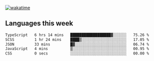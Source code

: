 [![wakatime](https://wakatime.com/badge/user/2d08dcba-b829-42d8-897d-6a005f58591f.svg)](https://wakatime.com/@2d08dcba-b829-42d8-897d-6a005f58591f)

## Languages this week

<!--START_SECTION:waka-->

```txt
TypeScript   6 hrs 14 mins   ██████████████████▓░░░░░░   75.26 %
SCSS         1 hr 24 mins    ████▒░░░░░░░░░░░░░░░░░░░░   17.05 %
JSON         33 mins         █▓░░░░░░░░░░░░░░░░░░░░░░░   06.74 %
JavaScript   4 mins          ▒░░░░░░░░░░░░░░░░░░░░░░░░   00.95 %
CSS          0 secs          ░░░░░░░░░░░░░░░░░░░░░░░░░   00.00 %
```

<!--END_SECTION:waka-->
